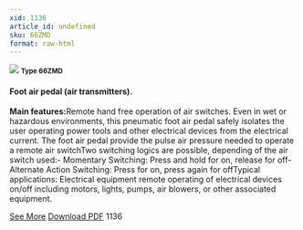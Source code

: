 ```yaml
---
xid: 1136
article_id: undefined
sku: 66ZMD
format: raw-html
---
```

 <img src="./1136/66ZMD.jpg" class="card-imgs mb-2">
 <small class="text-grey mb-2"><b>Type 66ZMD</b> </small>
 <h4>Foot air pedal (air transmitters).</h4>
 <p><b>Main features:</b>Remote hand free operation of air switches. Even in wet or hazardous environments, this pneumatic foot air pedal safely isolates the user operating power tools and other electrical devices from the electrical current. The foot air pedal provide the pulse air pressure needed to operate a remote air switchTwo switching logics are possible, depending of the air switch used:- Momentary Switching: Press and hold for on, release for off- Alternate Action Switching: Press for on, press again for offTypical applications: Electrical equipment remote operating of electrical devices on/off including motors, lights, pumps, air blowers, or other associated equipment.</p>
 <div class="btns">
 <a href="../en/foot-air-pedal-66zmd.html" class="btn-red">See More</a>
 <a href="../en/pdf/5-59Foot air pedals20130704.pdf " target="_blank" class="btn-red">Download PDF</a>
 <!-- <a href="http://www.ultimheat.com/cat5.html" target="_blank" class="access-link"> Access full catalogue <i class="fa fa-external-link" aria-hidden="true"></i> </a> -->
 <span class="number-btn">1136</span>
 </div>
 